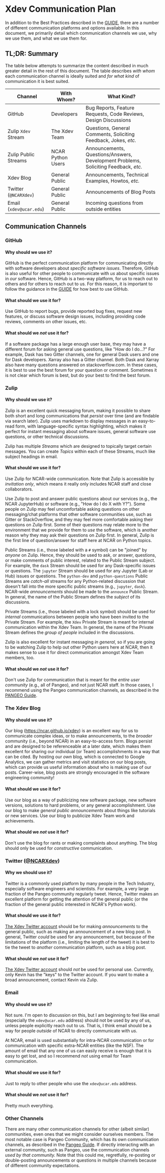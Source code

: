 # Xdev Communication Plan

In addition to the Best Practices described in the [GUIDE](GUIDE.md),
there are a number of different communication platforms and options
available.  In this document, we primarily detail which communication
channels we use, why we use them, and what we use them for.

## TL;DR: Summary

The table below attempts to summarize the content described in much
greater detail in the rest of this document.  The table describes *with
whom* each communication channel is ideally suited and *for what kind*
of communication it is best suited.

| Channel | With Whom? | What Kind? |
|---------|------------|------------|
| GitHub  | Developers | Bug Reports, Feature Requests, Code Reviews, Design Discussions |
| Zulip `Xdev` Stream | The Xdev Team | Questions, General Comments, Soliciting Feedback, Jokes, *etc.* |
| Zulip Public Streams | NCAR Python Users | Announcements, Questions/Answers, Development Problems, Soliciting Feedback, *etc.* |
| Xdev Blog | General Public | Announcements, Technical Examples, Howtos, *etc.* |
| Twitter (`@NCARXdev`) | General Public | Announcements of Blog Posts |
| Email (`xdev@ucar.edu`) | General Public | Incoming questions from outside entities |


## Communication Channels

### GitHub

#### Why should we use it?

GitHub is the perfect communication platform for communicating
directly with software developers about *specific software issues*.
Therefore, GitHub is also useful for other people to communicate
with *us* about specific issues in *our* software.  Hence, GitHub
is a two-way platform, for us to reach out to others and for others
to reach out to us.  For this reason, it is important to follow
the guidance in the [GUIDE](GUIDE.md) for how best to use GitHub.

#### What should we use it for?

Use GitHub to report bugs, provide reported bug fixes, request new
features, or discuss software design issues, including providing code
reviews, comments on other issues, etc.

#### What should we *not* use it for?

If a software package has a large enough user base, they may have
a different forum for asking general use questions, like "How do I
do...?"  For example, Dask has two Gitter channels, one for general
Dask users and one for Dask developers.  Xarray also has a Gitter
channel.  Both Dask and Xarray also have many questions answered
on stackoverflow.com.  In these cases, it is best to use the best
forum for your question or comment.  Sometimes it is not clear which
forum is best, but do your best to find the best forum.

### Zulip

#### Why should we use it?

Zulip is an excellent quick messaging forum, making it possible to
share both short and long communications that *persist* over time
(and are findable via search later).  Zulip uses markdown to display
messages in an easy-to-read form, with language-specific syntax
highlighting, which makes it perfect for instant messaging about
software issues, general software use questions, or other technical
discussions.

Zulip has multiple *Streams* which are designed to topically target
certain messages.  You can create *Topics* within each of these
Streams, much like subject headings in email.

#### What should we use it for?

Use Zulip for NCAR-wide communication.  Note that Zulip is accessible
by *invitation only*, which means it really only includes NCAR staff
and close collaborators.

Use Zulip to post and answer public questions about our services
(e.g., the NCAR JupyterHub) or software (e.g., "How do I do X with Y?").
Some people on Zulip may feel uncomfortable asking questions on other
messaging/chat platforms that other software communities use, such as
Gitter or StackOverflow, and they may feel more comfortable asking
their questions on Zulip first.  Some of their questions may relate
more to the environment that we provide for them to *use* the software,
which is another reason why they may ask their questions on Zulip first.
In general, Zulip is the first line of question/answer for staff here
at NCAR on Python topics.

Public Streams (i.e., those labeled with a `#` symbol) can be "joined"
by *anyone* on Zulip.  Hence, they should be used to ask, or answer,
questions, or make comments of public interest, related to the Public
Stream subject.  For example, the `dask` Stream should be used for any
Dask-specific issues or questions. The `jupyter` Stream should be used
for any Jupyter (Lab or Hub) issues or questions.  The `python-dev` and
`python-questions` Public Streams are *catch-all* streams for any
Python-related discussion that doesn't fall into the more specific
public streams (e.g., `jupyter`, `dask`).  NCAR-wide *announcements*
should be made to the `announce` Public Stream.  In general, the name
of the Public Stream defines the *subject* of its discussions.

Private Streams (i.e., those labeled with a lock symbol) should be used
for *internal* communications between people who have been invited to
the Private Stream.  For example, the `Xdev` Private Stream is meant
for internal communication within the Xdev Team.  In general, the
name of the Private Stream defines the *group of people* included in
the discussions.

Zulip is also excellent for instant messaging *in general*, so if you
are going to be watching Zulip to help out other Python users here at
NCAR, then it makes sense to use it for direct communication amongst
Xdev Team members, too.

#### What should we *not* use it for?

Don't use Zulip for communication that is meant for the
*entire user community* (e.g., all of Pangeo), and not just NCAR staff.
In those cases, I recommend using the Pangeo communication channels, as
described in the [PANGEO Guide](PANGEO.md).

### The Xdev Blog

#### Why should we use it?

Our blog (https://ncar.github.io/xdev) is an excellent way for us to
communicate complex ideas, or to make announcements, to the *broader*
community (i.e., beyond NCAR) in an easy-to-access form.  Blogs persist
and are designed to be referenceable at a later date, which makes them
excellent for sharing our individual (or Team) accomplishments in a
way that can be cited.  By hosting our *own* blog, which is connected
to Google Analytics, we can gather metrics and visit statistics on
our blog posts, which can provide us useful information about who is
making use of our posts.  Career-wise, blog posts are strongly
encouraged in the software engineering community!

#### What should we use it for?

Use our blog as a way of publicizing new software package, new software
versions, solutions to hard problems, or any general accomplishment.
Use our blog to make *general public announcements* about things like
tutorials or new services.  Use our blog to publicize Xdev Team work and
achievements.

#### What should we *not* use it for?

Don't use the blog for rants or making complaints about anything.  The
blog should only be used for *constructive* communication.

### Twitter ([@NCARXdev](https://twitter.com/NCARXDev))

#### Why we should use it?

Twitter is a commonly used platform by many people in the Tech Industry,
especially software engineers and scientists.  For example, a very large
fraction of the Pangeo community regularly tweet.  Hence, Twitter makes
an excellent platform for getting the attention of the general public
(or the fraction of the general public interested in NCAR's Python
work).

#### What should we use it for?

[The Xdev Twitter account](https://twitter.com/NCARXDev) should be for
making *announcements* to the general public, such as making an
announcement of a new blog post. In general, Twitter *could* be used
for any announcement, but because of the limitations of the platform
(i.e., limiting the length of the tweet) it is best to tie the tweet
to *another* communication platform, such as a blog post.

#### What should we *not* use it for?

[The Xdev Twitter account](https://twitter.com/NCARXDev) should *not* be
used for personal use.  Currently, only Kevin has the "keys" to the
Twitter account.  If you want to make a broad announcement, contact Kevin
via Zulip.

### Email

#### Why should we use it?

Not sure.  I'm open to discussion on this, but I am beginning to feel like
email (especially the `xdev@ucar.edu` address) should not be used by any
of us, unless people explicitly reach out to us.  That is, I think email
should be a way for people *outside* of NCAR to directly communicate with
*us*.

At NCAR, email is used substantially for intra-NCAR communication or for
communication with specific extra-NCAR entities (like the NSF).  The amount
of email that any one of us can easily receive is enough that it is easy to
get lost, and so I recommend *not* using email for Team communication.

#### What should we use it for?

Just to reply to other people who use the `xdev@ucar.edu` address.

#### What should we *not* use it for?

Pretty much everything.

### Other Channels

There are many other communication channels for other (albeit similar)
communities, even ones that we might consider ourselves members.  The
most notable case is Pangeo Community, which has its own communication
channels, as described in the [Pangeo Guide](PANGEO.md).  If directly
interacting with an external community, such as Pangeo, use the communication
channels *used by that community.*  Note that this could me, regretfully,
re-posting or double-posting announcements or questions in multiple
channels because of different community expectations.
